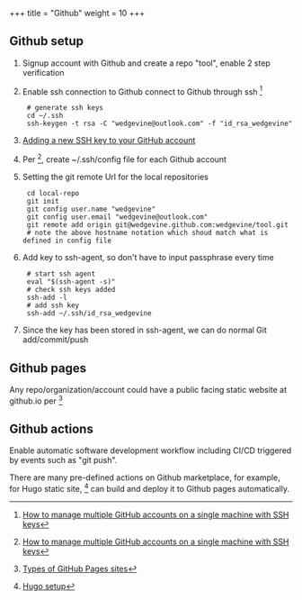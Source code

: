 +++
title = "Github"
weight = 10
+++

## Github setup
1. Signup account with Github and create a repo "tool", enable 2 step verification
1. Enable ssh connection to Github connect to Github through ssh [^1]

        # generate ssh keys
        cd ~/.ssh
        ssh-keygen -t rsa -C "wedgevine@outlook.com" -f "id_rsa_wedgevine"
1. [Adding a new SSH key to your GitHub account](https://help.github.com/en/github/authenticating-to-github/adding-a-new-ssh-key-to-your-github-account)
1. Per [^1], create ~/.ssh/config file for each Github account
1. Setting the git remote Url for the local repositories

        cd local-repo
        git init
        git config user.name "wedgevine"
        git config user.email "wedgevine@outlook.com"
        git remote add origin git@wedgevine.github.com:wedgevine/tool.git
        # note the above hostname notation which shoud match what is defined in config file
1. Add key to ssh-agent, so don't have to input passphrase every time

        # start ssh agent
        eval "$(ssh-agent -s)"
        # check ssh keys added
        ssh-add -l
        # add ssh key
        ssh-add ~/.ssh/id_rsa_wedgevine
1. Since the key has been stored in ssh-agent, we can do normal Git add/commit/push


## Github pages
Any repo/organization/account could have a public facing static website at github.io per [^2]


## Github actions
Enable automatic software development workflow including CI/CD triggered by events such as "git push".

There are many pre-defined actions on Github marketplace, for example, for Hugo static site, [^3] can build
and deploy it to Github pages automatically.


[^1]: [How to manage multiple GitHub accounts on a single machine with SSH keys](https://www.freecodecamp.org/news/manage-multiple-github-accounts-the-ssh-way-2dadc30ccaca/)
[^2]: [Types of GitHub Pages sites](https://help.github.com/en/github/working-with-github-pages/about-github-pages#types-of-github-pages-sites)
[^3]: [Hugo setup](https://github.com/marketplace/actions/hugo-setup)

